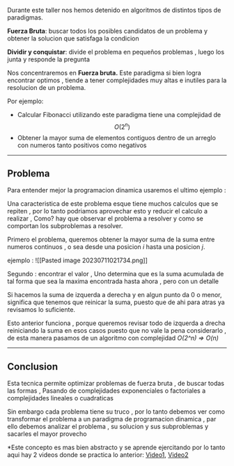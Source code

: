 Durante este taller nos hemos detenido en algoritmos de distintos tipos de paradigmas.

**Fuerza Bruta**: buscar todos los posibles candidatos de un problema y obtener la solucion que satisfaga la condicion

**Dividir y conquistar**: divide el problema en pequeños problemas , luego los junta y responde la pregunta

Nos concentraremos en **Fuerza bruta.**
Este paradigma si bien logra encontrar optimos , tiende a tener complejidades muy altas e inutiles para la resolucion de un problema.

Por ejemplo:

- Calcular Fibonacci utilizando este paradigma tiene una complejidad de $$O(2^n)$$
- Obtener la mayor suma de elementos contiguos dentro de un arreglo con numeros tanto positivos como negativos
***
## Problema

Para entender mejor la programacion dinamica usaremos el ultimo ejemplo :

Una caracteristica de este problema esque tiene muchos calculos que se repiten , por lo tanto podriamos aprovechar esto y  reducir el calculo a realizar , Como? hay que observar el problema a resolver y como se comportan los subproblemas a resolver.

Primero el problema, queremos obtener la mayor suma de la suma entre numeros continuos , o sea desde una posicion *i* hasta una posicion *j*.

ejemplo :    ![[Pasted image 20230711021734.png]]

Segundo : encontrar el valor , Uno determina que es la suma acumulada de tal forma que sea la maxima encontrada hasta ahora , pero con un detalle

Si hacemos la suma de izquerda a derecha y en algun punto da 0 o menor, significa que tenemos que reinicar la suma, puesto que de ahi para atras ya revisamos lo suficiente.

Esto anterior funciona , porque queremos revisar  todo de izquerda a drecha reiniciando la suma en esos casos puesto que no vale la pena considerarlo , de esta manera pasamos de un algoritmo con complejidad
*O(2^n) => O(n)*
***
## Conclusion

Esta tecnica permite optimizar problemas de fuerza bruta , de buscar todas las formas  , Pasando de complejidades exponenciales o factoriales a complejidades lineales o cuadraticas

Sin embargo cada problema tiene su truco , por lo tanto debemos ver como transformar el problema a un paradigma de programacion dinamica , par ello debemos analizar el problema , su solucion y sus subproblemas y sacarles el mayor provecho

*Este concepto es mas bien abstracto y se aprende ejercitando por lo tanto aqui hay 2 videos donde se practica lo anterior: [Video1](https://www.youtube.com/watch?v=YLJQpfCUNxU&list=PLy2jm3Sk6xV4iyIeT-fWxWE6aAyCAFGf7&index=2), [Video2](https://www.youtube.com/watch?v=Kw4XDt34WVo&list=PLy2jm3Sk6xV4iyIeT-fWxWE6aAyCAFGf7&index=3) 
